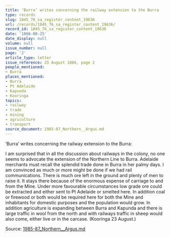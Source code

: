 ```yaml
---
title: ‘Burra’ writes concerning the railway extension to the Burra
type: records
slug: 1845_76_sa_register_content_19636
url: /records/1845_76_sa_register_content_19636/
record_id: 1845_76_sa_register_content_19636
date: '1866-08-25'
date_display: null
volume: null
issue_number: null
page: '2'
article_type: letter
issue_reference: 25 August 1866, page 2
people_mentioned:
- Burra
places_mentioned:
- Burra
- Pt Adelaide
- Kapunda
- Kooringa
topics:
- railway
- trade
- mining
- agriculture
- transport
source_document: 1985-87_Northern__Argus.md
---
```


‘Burra’ writes concerning the railway extension to the Burra:

I am surprised that in all the discussion about railways in the colony, no one seems to advocate the extension of the Northern Line to Burra.  Adelaide merchants must recall the splendid trade done in Burra in her palmy days.  I am convinced as much or more might be done if we had rail communications.  There is much ore left in the ground and plenty of men to raise it.  It stays there because of the enormous expense of carriage to and from the Mine.  Under more favourable circumstances low grade ore could be extracted and either sent to Pt Adelaide or smelted here.  In addition coal or firewood or both would be required here for both the Mine and inhabitants for domestic purposes and the population would grow.  In addition agriculture is expanding between Burra and Kapunda and there is large traffic in wool from the north and with railways traffic in sheep would also come, either live or in the carcase.  (Kooringa 23 August.)

Source: [1985-87_Northern__Argus.md](/downloads/markdown/1985-87_Northern__Argus.md)
